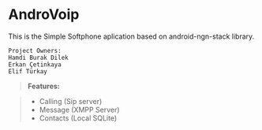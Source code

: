 # AndroVoip
This is the Simple Softphone aplication based on android-ngn-stack library.
```
Project Owners:
Hamdi Burak Dilek
Erkan Çetinkaya
Elif Türkay 
```
> **Features:**

> - Calling (Sip server)
> - Message (XMPP Server)
> - Contacts (Local SQLite) 
